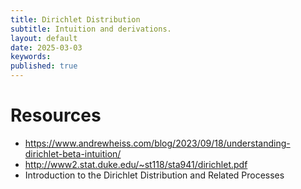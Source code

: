 ```yaml
---
title: Dirichlet Distribution
subtitle: Intuition and derivations.
layout: default
date: 2025-03-03
keywords:
published: true
---
```


# Resources
- https://www.andrewheiss.com/blog/2023/09/18/understanding-dirichlet-beta-intuition/
- http://www2.stat.duke.edu/~st118/sta941/dirichlet.pdf
- Introduction to the Dirichlet Distribution and Related Processes
